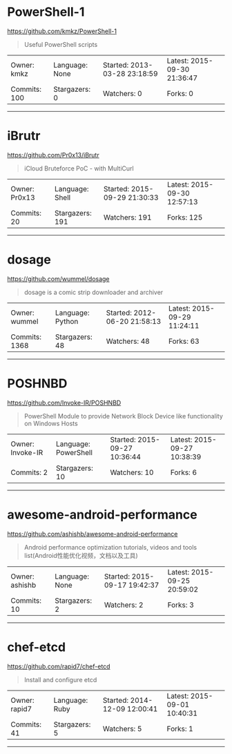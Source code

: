 # PowerShell-1

https://github.com/kmkz/PowerShell-1
<blockquote>
Useful PowerShell scripts
</blockquote>

<table>
<tr><td>Owner: kmkz</td>
    <td>Language: None</td>
    <td>Started: 2013-03-28 23:18:59</td>
    <td>Latest: 2015-09-30 21:36:47</td></tr>
<tr><td>Commits: 100</td>
    <td>Stargazers: 0</td>
    <td>Watchers: 0</td>
    <td>Forks: 0</td></tr>
</table>

---

# iBrutr

https://github.com/Pr0x13/iBrutr
<blockquote>
iCloud Bruteforce PoC - with MultiCurl
</blockquote>

<table>
<tr><td>Owner: Pr0x13</td>
    <td>Language: Shell</td>
    <td>Started: 2015-09-29 21:30:33</td>
    <td>Latest: 2015-09-30 12:57:13</td></tr>
<tr><td>Commits: 20</td>
    <td>Stargazers: 191</td>
    <td>Watchers: 191</td>
    <td>Forks: 125</td></tr>
</table>

---

# dosage

https://github.com/wummel/dosage
<blockquote>
dosage is a comic strip downloader and archiver
</blockquote>

<table>
<tr><td>Owner: wummel</td>
    <td>Language: Python</td>
    <td>Started: 2012-06-20 21:58:13</td>
    <td>Latest: 2015-09-29 11:24:11</td></tr>
<tr><td>Commits: 1368</td>
    <td>Stargazers: 48</td>
    <td>Watchers: 48</td>
    <td>Forks: 63</td></tr>
</table>

---

# POSHNBD

https://github.com/Invoke-IR/POSHNBD
<blockquote>
PowerShell Module to provide Network Block Device like functionality on Windows Hosts
</blockquote>

<table>
<tr><td>Owner: Invoke-IR</td>
    <td>Language: PowerShell</td>
    <td>Started: 2015-09-27 10:36:44</td>
    <td>Latest: 2015-09-27 10:38:39</td></tr>
<tr><td>Commits: 2</td>
    <td>Stargazers: 10</td>
    <td>Watchers: 10</td>
    <td>Forks: 6</td></tr>
</table>

---

# awesome-android-performance

https://github.com/ashishb/awesome-android-performance
<blockquote>
Android performance optimization  tutorials, videos and tools list(Android性能优化视频，文档以及工具) 
</blockquote>

<table>
<tr><td>Owner: ashishb</td>
    <td>Language: None</td>
    <td>Started: 2015-09-17 19:42:37</td>
    <td>Latest: 2015-09-25 20:59:02</td></tr>
<tr><td>Commits: 10</td>
    <td>Stargazers: 2</td>
    <td>Watchers: 2</td>
    <td>Forks: 3</td></tr>
</table>

---

# chef-etcd

https://github.com/rapid7/chef-etcd
<blockquote>
Install and configure etcd
</blockquote>

<table>
<tr><td>Owner: rapid7</td>
    <td>Language: Ruby</td>
    <td>Started: 2014-12-09 12:00:41</td>
    <td>Latest: 2015-09-01 10:40:31</td></tr>
<tr><td>Commits: 41</td>
    <td>Stargazers: 5</td>
    <td>Watchers: 5</td>
    <td>Forks: 1</td></tr>
</table>

---

